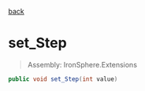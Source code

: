 ﻿

[back](/IronSphere.Extensions/types/DateTimeSpan)

# set_Step

> Assembly: IronSphere.Extensions

```csharp
public void set_Step(int value)
```



 